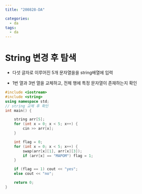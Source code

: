 ```yaml
---
title: "200828-DA"

categories:
  - da
tags:
  - da
---
```


# String 변경 후 탐색

- 다섯 글자로 이루어진 5개 문자열을을 string배열에 입력

- 1번 열과 3번 열을 교체하고, 전체 행에 특정 문자열이 존재하는지 확인

```c++
#include <iostream>
#include <string>
using namespace std;
// string 교체 후 확인
int main() {

	string arr[5];
	for (int x = 0; x < 5; x++) {
		cin >> arr[x];
	}

	int flag = 0;
	for (int x = 0; x < 5; x++) {
		swap(arr[x][1], arr[x][3]);
		if (arr[x] == "MAPOM") flag = 1;
	}

	if (flag == 1) cout << "yes";
	else cout << "no";

	return 0;
}
```
